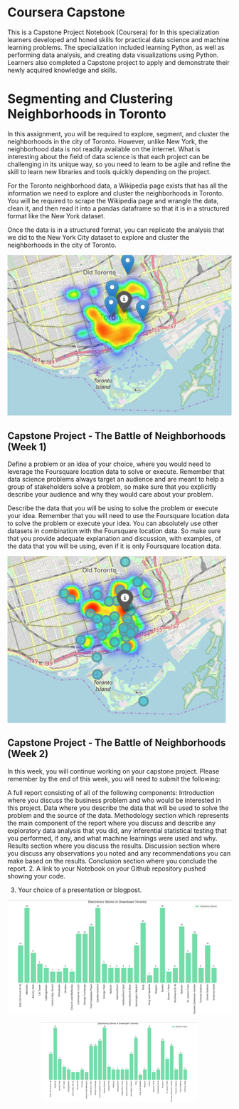 # Coursera Capstone

This is a Capstone Project Notebook (Coursera) for In this specialization learners developed and honed skills for practical data science and machine learning problems. The specialization included learning Python, as well as performing data analysis, and creating data visualizations using Python. Learners also completed a Capstone project to apply and demonstrate their newly acquired knowledge and skills.

Segmenting and Clustering Neighborhoods in Toronto
==========
In this assignment, you will be required to explore, segment, and cluster the neighborhoods in the city of Toronto. However, unlike New York, the neighborhood data is not readily available on the internet. What is interesting about the field of data science is that each project can be challenging in its unique way, so you need to learn to be agile and refine the skill to learn new libraries and tools quickly depending on the project.

For the Toronto neighborhood data, a Wikipedia page exists that has all the information we need to explore and cluster the neighborhoods in Toronto. You will be required to scrape the Wikipedia page and wrangle the data, clean it, and then read it into a pandas dataframe so that it is in a structured format like the New York dataset.

Once the data is in a structured format, you can replicate the analysis that we did to the New York City dataset to explore and cluster the neighborhoods in the city of Toronto.

![github-small](Images_Results/3.png)

Capstone Project - The Battle of Neighborhoods (Week 1)
--------------------
Define a problem or an idea of your choice, where you would need to leverage the Foursquare location data to solve or execute. Remember that data science problems always target an audience and are meant to help a group of stakeholders solve a problem, so make sure that you explicitly describe your audience and why they would care about your problem.

Describe the data that you will be using to solve the problem or execute your idea. Remember that you will need to use the Foursquare location data to solve the problem or execute your idea. You can absolutely use other datasets in combination with the Foursquare location data. So make sure that you provide adequate explanation and discussion, with examples, of the data that you will be using, even if it is only Foursquare location data.

![github-small](Images_Results/6.png)

Capstone Project - The Battle of Neighborhoods (Week 2)
--------------------
In this week, you will continue working on your capstone project. Please remember by the end of this week, you will need to submit the following:

A full report consisting of all of the following components:
Introduction where you discuss the business problem and who would be interested in this project.
Data where you describe the data that will be used to solve the problem and the source of the data.
Methodology section which represents the main component of the report where you discuss and describe any exploratory data analysis that you did, any inferential statistical testing that you performed, if any, and what machine learnings were used and why.
Results section where you discuss the results.
Discussion section where you discuss any observations you noted and any recommendations you can make based on the results.
Conclusion section where you conclude the report.
2. A link to your Notebook on your Github repository pushed showing your code.

3. Your choice of a presentation or blogpost. 

![github-small](Images_Results/7.png)

<p align="center">
  <img src="Images_Results/7.png" width="350" title="hover text">
</p>

